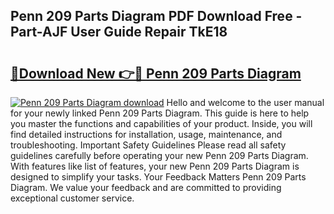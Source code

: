 ## Penn 209 Parts Diagram PDF Download Free - Part-AJF User Guide Repair TkE18

# <h2><a href="http://dfrodm1.blite.top/?on=Penn+209+Parts+Diagram">🔗Download New 👉🔴 Penn 209 Parts Diagram</a></h2>

[![Penn 209 Parts Diagram download](https://i.imgur.com/lujVjoI.png)](http://dfrodm1.blite.top/?on=Penn+209+Parts+Diagram)
Hello and welcome to the user manual for your newly linked Penn 209 Parts Diagram. This guide is here to help you master the functions and capabilities of your product. Inside, you will find detailed instructions for installation, usage, maintenance, and troubleshooting. Important Safety Guidelines Please read all safety guidelines carefully before operating your new Penn 209 Parts Diagram. With features like list of features, your new Penn 209 Parts Diagram is designed to simplify your tasks. Your Feedback Matters Penn 209 Parts Diagram. We value your feedback and are committed to providing exceptional customer service.
